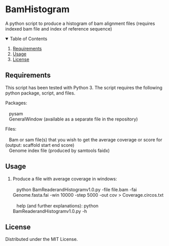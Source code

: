 # BamHistogram
A python script to produce a histogram of bam alignment files (requires indexed bam file and index of reference sequence)

<!-- TABLE OF CONTENTS -->
<details open="open">
  <summary>Table of Contents</summary>
  <ol>
    <li><a href="#requirements">Requirements</a></li>
    <li><a href="#usage">Usage</a></li>
    <li><a href="#license">License</a></li>
  </ol>
</details>

<!-- requirements -->
## Requirements

This script has been tested with Python 3.
The script requires the following python package, script, and files.

Packages:<br /><br />
&nbsp;&nbsp;&nbsp;pysam<br />
&nbsp;&nbsp;&nbsp;GeneralWindow (available as a separate file in the repository)<br />
    
Files:<br /><br />
&nbsp;&nbsp;&nbsp;Bam or sam file(s) that you wish to get the average coverage or score for (output: scaffold start end score)<br />
&nbsp;&nbsp;&nbsp;Genome index file (produced by samtools faidx)<br />

<!-- usage -->
## Usage

1) Produce a file with average coverage in windows:<br /><br />
&nbsp;&nbsp;&nbsp;python BamReaderandHistogramv1.0.py -file file.bam -fai Genome.fasta.fai -win 10000 -step 5000 -out cov > Coverage.circos.txt<br /><br />
&nbsp;&nbsp;&nbsp;help (and further explanations): python BamReaderandHistogramv1.0.py -h
    
<!-- license -->
## License 

Distributed under the MIT License.
